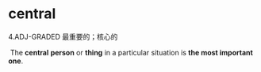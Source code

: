 # central

4.ADJ-GRADED 最重要的；核心的

​	The **central** **person** or **thing** in a particular situation is **the most important one**.

